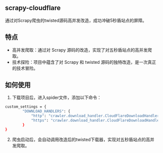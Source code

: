 ## scrapy-cloudflare
通过对Scrapy爬虫的twisted源码高并发改造，成功冲破5秒盾站点的屏障。

## 特点

- 高并发爬取：通过对 Scrapy 源码的改造，实现了对五秒盾站点的高并发爬取。
- 技术探险：项目中蕴含了对 Scrapy 和 twisted 源码的独特改造，是一次真正的技术冒险。

## 如何使用

1. 下载项目后，进入spider文件，添加以下命令：

```bash
custom_settings = {
        "DOWNLOAD_HANDLERS": {
            "http": "crawler.download_handler.CloudFlareDownloadHandler",
            "https": "crawler.download_handler.CloudFlareDownloadHandler",
        }
}
```
2. 爬虫启动后，会自动调用改造后的twisted下载器，实现对五秒盾站点的高并发爬取。